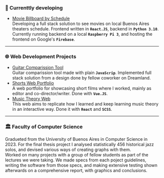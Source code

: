 ### 🔨 Currenttly developing
- [Movie Billboard by Schedule](https://cartelerahoy.web.app)  
Developing a full stack solution to see movies on local Buenos Aires theaters schedule. Frontend written in **`React.JS`**, backend in **`Python 3.10`**. Currently running backend on a local **`Raspberry Pi 3`**, and hosting the frontend on Google's **`Firebase`**.

---

### 🌐 Web Development Projects
- [Guitar Comparission Tool](https://alvarezguitars.com/compare-guitars/)  
Guitar comparission tool made with plain **`JavaScrip`**. Implemented full stack solution from a design done by fellow coworker on Dreamland.
- [Shorts Web Portfolio](https://ivangk.web.app)  
A web portfolio for showcasing short films where I worked, mainly as editor and co-director/writer. Done with **`Vue.JS`**.
- [Music Theory Web](https://music-theory.web.app)  
This web aims to replicate how I learned and keep learning music theory in an interactive way. Done it with **`React`** and **`SCSS`**.

---

### 🏛 Faculty of Computer Science
Gradueted from the University of Buenos Aires in Computer Science in 2023. For the final thesis project I analysed statistically 456 historical jazz solos, and devised various ways of creating graphs with them.  
Worked on many projects with a group of fellow students as part of the lectures we were taking. We made specs from each poject guidelines, writing the software from those specs, and making extensive testing shown afterwards on a comprehensive report, with graphics and conclusions.
